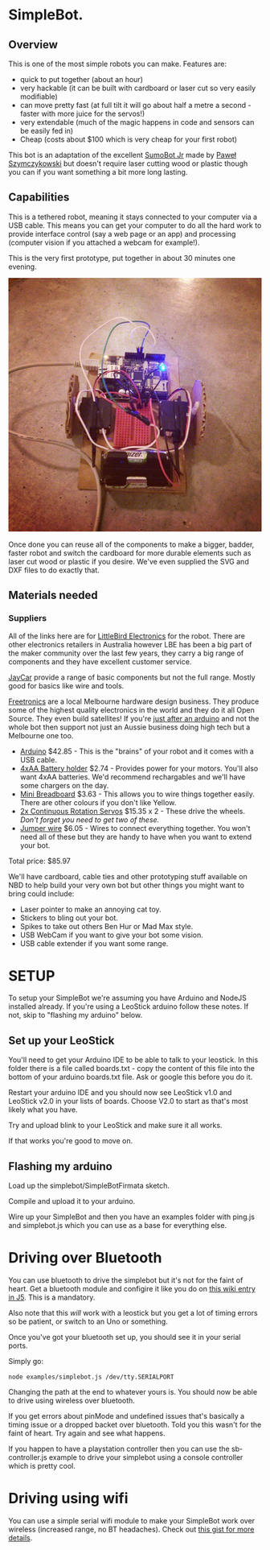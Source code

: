 # SimpleBot.

## Overview

This is one of the most simple robots you can make. Features are:

* quick to put together (about an hour)
* very hackable (it can be built with cardboard or laser cut so very easily modifiable)
* can move pretty fast (at full tilt it will go about half a metre a second - faster with more juice for the servos!)
* very extendable (much of the magic happens in code and sensors can be easily fed in)
* Cheap (costs about $100 which is very cheap for your first robot)

This bot is an adaptation of the excellent [SumoBot Jr](https://github.com/makenai/sumobot-jr/) made by [Paweł Szymczykowski](http://twitter.com/makenai) but doesn't require laser cutting wood or plastic though you can if you want something a bit more long lasting.

## Capabilities

This is a tethered robot, meaning it stays connected to your computer via a USB cable. This means you can get your computer to do all the hard work to provide interface control (say a web page or an app) and processing (computer vision if you attached a webcam for example!).

This is the very first prototype, put together in about 30 minutes one evening.

![SimpleBot](img/simplebot-proto.jpg)


Once done you can reuse all of the components to make a bigger, badder, faster robot and switch the cardboard for more durable elements such as laser cut wood or plastic if you desire. We've even supplied the SVG and DXF files to do exactly that.

## Materials needed

### Suppliers

All of the links here are for [LittleBird Electronics](http://littlebirdelectronics.com) for the robot. There are other electronics retailers in Australia however LBE has been a big part of the maker community over the last few years, they carry a big range of components and they have excellent customer service.

[JayCar](http://www.jaycar.com.au) provide a range of basic components but not the full range. Mostly good for basics like wire and tools.

[Freetronics](http://www.freetronics.com) are a local Melbourne hardware design business. They produce some of the highest quality electronics in the world and they do it all Open Source. They even build satellites! If you're [just after an arduino](http://www.freetronics.com/collections/arduino/products/eleven#.UjuVQxIW3S0) and not the whole bot then support not just an Aussie business doing high tech but a Melbourne one too.


* [Arduino](http://littlebirdelectronics.com/products/eleven-100-arduino-uno-compatible) $42.85 - This is the "brains" of your robot and it comes with a USB cable.
* [4xAA Battery holder](http://littlebirdelectronics.com/products/battery-holder-4xaa-cube) $2.74 - Provides power for your motors. You'll also want 4xAA batteries. We'd recommend rechargables and we'll have some chargers on the day.
* [Mini Breadboard](http://littlebirdelectronics.com/products/breadboard-mini-self-adhesive-yellow) $3.63 - This allows you to wire things together easily. There are other colours if you don't like Yellow.
* [2x Continuous Rotation Servos](http://littlebirdelectronics.com/products/servo-medium-full-rotation) $15.35 x 2 - These drive the wheels. *Don't forget you need to get two of these.*
* [Jumper wire](http://littlebirdelectronics.com/products/jumper-wires-standard-7-m-m-pack-of-30) $6.05 - Wires to connect everything together. You won't need all of these but they are handy to have when you want to extend your bot.

Total price: $85.97

We'll have cardboard, cable ties and other prototyping stuff available on NBD to help build your very own bot but other things you might want to bring could include:

* Laser pointer to make an annoying cat toy.
* Stickers to bling out your bot.
* Spikes to take out others Ben Hur or Mad Max style.
* USB WebCam if you want to give your bot some vision.
* USB cable extender if you want some range.

# SETUP

To setup your SimpleBot we're assuming you have Arduino and NodeJS installed already. If you're using a LeoStick arduino follow these notes. If not, skip to "flashing my arduino" below.

## Set up your LeoStick

You'll need to get your Arduino IDE to be able to talk to your leostick. In this folder there is a file called boards.txt - copy the content of this file into the bottom of your arduino boards.txt file. Ask or google this before you do it.

Restart your arduino IDE and you should now see LeoStick v1.0 and LeoStick v2.0 in your lists of boards. Choose V2.0 to start as that's most likely what you have.

Try and upload blink to your LeoStick and make sure it all works.

If that works you're good to move on.

## Flashing my arduino

Load up the simplebot/SimpleBotFirmata sketch.

Compile and upload it to your arduino.

Wire up your SimpleBot and then you have an examples folder with ping.js and simplebot.js which you can use as a base for everything else.

# Driving over Bluetooth

You can use bluetooth to drive the simplebot but it's not for the faint of heart. Get a bluetooth module and configire it like you do on [this wiki entry in J5](https://github.com/rwaldron/johnny-five/wiki/JY-MCU-Bluetooth-Serial-Port-Module-Notes). This is a mandatory.

Also note that this *will* work with a leostick but you get a lot of timing errors so be patient, or switch to an Uno or something.

Once you've got your bluetooth set up, you should see it in your serial ports.

Simply go:

    node examples/simplebot.js /dev/tty.SERIALPORT

Changing the path at the end to whatever yours is. You should now be able to drive using wireless over bluetooth. 

If you get errors about pinMode and undefined issues that's basically a timing issue or a dropped backet over bluetooth. Told you this wasn't for the faint of heart. Try again and see what happens.

If you happen to have a playstation controller then you can use the sb-controller.js example to drive your simplebot using a console controller which is pretty cool.

# Driving using wifi

You can use a simple serial wifi module to make your SimpleBot work over wireless (increased range, no BT headaches). Check out [this gist for more details](https://gist.github.com/ajfisher/1fdbcbbf96b7f2ba73cd).
